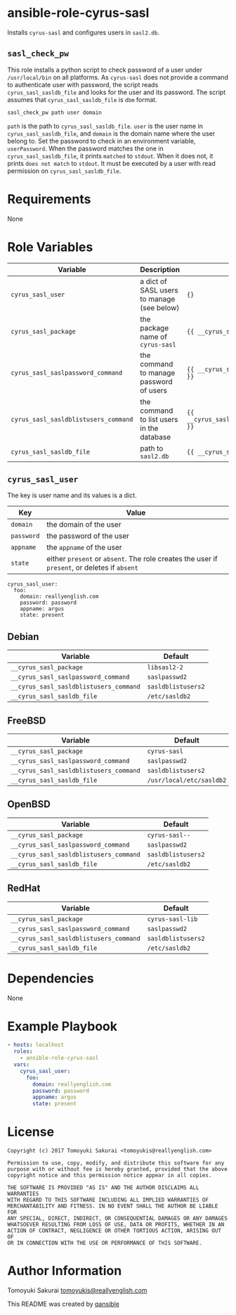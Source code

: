 # ansible-role-cyrus-sasl

Installs `cyrus-sasl` and configures users in `sasl2.db`.

## `sasl_check_pw`

This role installs a python script to check password of a user under
`/usr/local/bin` on all platforms. As `cyrus-sasl` does not provide a command
to authenticate user with password, the script reads `cyrus_sasl_sasldb_file`
and looks for the user and its password. The script assumes that
`cyrus_sasl_sasldb_file` is `dbm` format.

```sh
sasl_check_pw path user domain
```

`path` is the path to `cyrus_sasl_sasldb_file`. `user` is the user name in
`cyrus_sasl_sasldb_file`, and `domain` is the domain name where the user belong
to. Set the password to check in an environment variable, `userPassword`. When
the password matches the one in `cyrus_sasl_sasldb_file`, it prints `matched`
to `stdout`. When it does not, it prints `does not match` to `stdout`. It must
be executed by a user with read permission on `cyrus_sasl_sasldb_file`.

# Requirements

None

# Role Variables

| Variable | Description | Default |
|----------|-------------|---------|
| `cyrus_sasl_user` | a dict of SASL users to manage (see below) | `{}` |
| `cyrus_sasl_package` | the package name of `cyrus-sasl` | `{{ __cyrus_sasl_package }}` |
| `cyrus_sasl_saslpassword_command` | the command to manage password of users | `{{ __cyrus_sasl_saslpassword_command }}` |
| `cyrus_sasl_sasldblistusers_command` | the command to list users in the database | `{{ __cyrus_sasl_sasldblistusers_command }}` |
| `cyrus_sasl_sasldb_file` | path to `sasl2.db` | `{{ __cyrus_sasl_sasldb_file }}` |

## `cyrus_sasl_user`

The key is user name and its values is a dict.

| Key | Value |
|-----|-------|
| `domain` | the domain of the user |
| `password` | the password of the user |
| `appname` | the `appname` of the user |
| `state` | either `present` or `absent`. The role creates the user if `present`, or deletes if `absent` |

```
cyrus_sasl_user:
  foo:
    domain: reallyenglish.com
    password: password
    appname: argus
    state: present
```

## Debian

| Variable | Default |
|----------|---------|
| `__cyrus_sasl_package` | `libsasl2-2` |
| `__cyrus_sasl_saslpassword_command` | `saslpasswd2` |
| `__cyrus_sasl_sasldblistusers_command` | `sasldblistusers2` |
| `__cyrus_sasl_sasldb_file` | `/etc/sasldb2` |

## FreeBSD

| Variable | Default |
|----------|---------|
| `__cyrus_sasl_package` | `cyrus-sasl` |
| `__cyrus_sasl_saslpassword_command` | `saslpasswd2` |
| `__cyrus_sasl_sasldblistusers_command` | `sasldblistusers2` |
| `__cyrus_sasl_sasldb_file` | `/usr/local/etc/sasldb2` |

## OpenBSD

| Variable | Default |
|----------|---------|
| `__cyrus_sasl_package` | `cyrus-sasl--` |
| `__cyrus_sasl_saslpassword_command` | `saslpasswd2` |
| `__cyrus_sasl_sasldblistusers_command` | `sasldblistusers2` |
| `__cyrus_sasl_sasldb_file` | `/etc/sasldb2` |

## RedHat

| Variable | Default |
|----------|---------|
| `__cyrus_sasl_package` | `cyrus-sasl-lib` |
| `__cyrus_sasl_saslpassword_command` | `saslpasswd2` |
| `__cyrus_sasl_sasldblistusers_command` | `sasldblistusers2` |
| `__cyrus_sasl_sasldb_file` | `/etc/sasldb2` |

# Dependencies

None

# Example Playbook

```yaml
- hosts: localhost
  roles:
    - ansible-role-cyrus-sasl
  vars:
    cyrus_sasl_user:
      foo:
        domain: reallyenglish.com
        password: password
        appname: argus
        state: present
```

# License

```
Copyright (c) 2017 Tomoyuki Sakurai <tomoyukis@reallyenglish.com>

Permission to use, copy, modify, and distribute this software for any
purpose with or without fee is hereby granted, provided that the above
copyright notice and this permission notice appear in all copies.

THE SOFTWARE IS PROVIDED "AS IS" AND THE AUTHOR DISCLAIMS ALL WARRANTIES
WITH REGARD TO THIS SOFTWARE INCLUDING ALL IMPLIED WARRANTIES OF
MERCHANTABILITY AND FITNESS. IN NO EVENT SHALL THE AUTHOR BE LIABLE FOR
ANY SPECIAL, DIRECT, INDIRECT, OR CONSEQUENTIAL DAMAGES OR ANY DAMAGES
WHATSOEVER RESULTING FROM LOSS OF USE, DATA OR PROFITS, WHETHER IN AN
ACTION OF CONTRACT, NEGLIGENCE OR OTHER TORTIOUS ACTION, ARISING OUT OF
OR IN CONNECTION WITH THE USE OR PERFORMANCE OF THIS SOFTWARE.
```

# Author Information

Tomoyuki Sakurai <tomoyukis@reallyenglish.com>

This README was created by [qansible](https://github.com/trombik/qansible)
